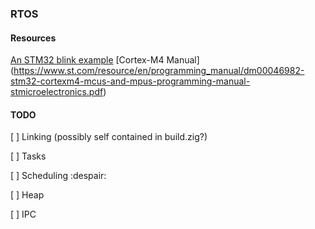 ### RTOS

#### Resources
[An STM32 blink example](https://github.com/rbino/zig-stm32-blink)
[Cortex-M4 Manual] (https://www.st.com/resource/en/programming_manual/dm00046982-stm32-cortexm4-mcus-and-mpus-programming-manual-stmicroelectronics.pdf)

#### TODO
[ ] Linking (possibly self contained in build.zig?)

[ ] Tasks

[ ] Scheduling :despair:

[ ] Heap

[ ] IPC
